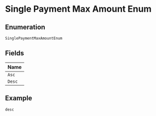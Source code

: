 
# Single Payment Max Amount Enum

## Enumeration

`SinglePaymentMaxAmountEnum`

## Fields

| Name |
|  --- |
| `Asc` |
| `Desc` |

## Example

```
desc
```

